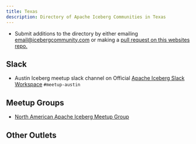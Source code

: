 ```yaml
---
title: Texas
description: Directory of Apache Iceberg Communities in Texas
---
```

- Submit additions to the directory by either emailing email@icebergcommunity.com or making a [pull request on this websites repo.](https://github.com/AlexMercedCoder/iceberg-community)

## Slack

- Austin Iceberg meetup slack channel on Official [Apache Iceberg Slack Workspace](https://iceberg.apache.org/community/) `#meetup-austin`

## Meetup Groups

- [North American Apache Iceberg Meetup Group](https://www.meetup.com/na-apache-iceberg-meetups/)

## Other Outlets